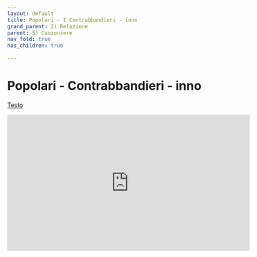 ```yaml
---
layout: default
title: Popolari - I Contrabbandieri - inno
grand_parent: 2) Relazione
parent: 5) Canzoniere
nav_fold: true 
has_children: true

---
```


# Popolari - Contrabbandieri - inno

[Testo ](https://trobasons.viasona.cat/grup/chare-moula/des-aco-es-per-vous/i-contrabbandieri)


<iframe width="560" height="315" src="https://www.youtube.com/embed/1gRVgwlDrYw?si=9MF8j51tGx2ET54Z" title="YouTube video player" frameborder="0" allow="accelerometer; autoplay; clipboard-write; encrypted-media; gyroscope; picture-in-picture; web-share" referrerpolicy="strict-origin-when-cross-origin" allowfullscreen></iframe>

